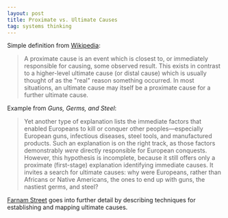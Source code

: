 ```yaml
---
layout: post
title: Proximate vs. Ultimate Causes
tag: systems thinking
---
```


Simple definition from [Wikipedia](https://en.wikipedia.org/wiki/Proximate_and_ultimate_causation):

> A proximate cause is an event which is closest to, or immediately responsible for causing, some observed result. This exists in contrast to a higher-level ultimate cause (or distal cause) which is usually thought of as the "real" reason something occurred. In most situations, an ultimate cause may itself be a proximate cause for a further ultimate cause.

Example from _Guns, Germs, and Steel_:

> Yet another type of explanation lists the immediate factors that enabled Europeans to kill or conquer other peoples—especially European guns, infectious diseases, steel tools, and manufactured products. Such an explanation is on the right track, as those factors demonstrably _were_ directly responsible for European conquests. However, this hypothesis is incomplete, because it still offers only a proximate (first-stage) explanation identifying immediate causes. It invites a search for ultimate causes: why were Europeans, rather than Africans or Native Americans, the ones to end up with guns, the nastiest germs, and steel?

[Farnam Street](https://fs.blog/2017/05/proximate-vs-root-causes/) goes into further detail by describing techniques for establishing and mapping ultimate causes.